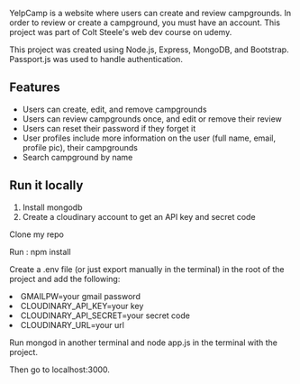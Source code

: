 YelpCamp is a website where users can create and review campgrounds. In order to review or create a campground, you must have an account. This project was part of Colt Steele's web dev course on udemy.

This project was created using Node.js, Express, MongoDB, and Bootstrap. Passport.js was used to handle authentication.

<h2>Features</h2>
<ul>
<li>Users can create, edit, and remove campgrounds</li>
<li>Users can review campgrounds once, and edit or remove their review</li>
<li>Users can reset their password if they forget it </li>
<li>User profiles include more information on the user (full name, email, profile pic), their campgrounds</li>
<li>Search campground by name</li>
</ul>

<h2>Run it locally</h2>

1. Install mongodb
2. Create a cloudinary account to get an API key and secret code

Clone my repo

Run : npm install

Create a .env file (or just export manually in the terminal) in the root of the project and add the following:

<li>GMAILPW=your gmail password</li>
<li>CLOUDINARY_API_KEY=your key</li>
<li>CLOUDINARY_API_SECRET=your secret code</li>
<li>CLOUDINARY_URL=your url</li>

Run mongod in another terminal and node app.js in the terminal with the project.

Then go to localhost:3000.
